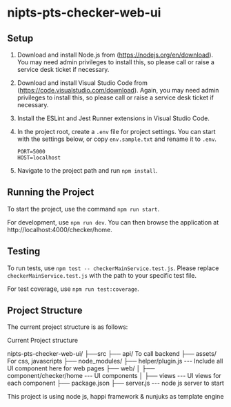 # nipts-pts-checker-web-ui

## Setup

1. Download and install Node.js from (https://nodejs.org/en/download). You may need admin privileges to install this, so please call or raise a service desk ticket if necessary.

2. Download and install Visual Studio Code from (https://code.visualstudio.com/download). Again, you may need admin privileges to install this, so please call or raise a service desk ticket if necessary.

3. Install the ESLint and Jest Runner extensions in Visual Studio Code.

4. In the project root, create a `.env` file for project settings. You can start with the settings below, or copy `env.sample.txt` and rename it to `.env`.

   ```
   PORT=5000
   HOST=localhost
   ```

5. Navigate to the project path and run `npm install`.

## Running the Project

To start the project, use the command `npm run start`.

For development, use `npm run dev`. You can then browse the application at http://localhost:4000/checker/home.

## Testing

To run tests, use `npm test -- checkerMainService.test.js`. Please replace `checkerMainService.test.js` with the path to your specific test file.

For test coverage, use `npm run test:coverage`.

## Project Structure

The current project structure is as follows:

Current Project structure

nipts-pts-checker-web-ui/
├──src
├── api/ To call backend
├── assets/ For css, javascripts
├── node_modules/
├── helper/plugin.js --- Include all UI component here for web pages
├── web/
│ ├── component/checker/home --- UI components
│ ├── views --- UI views for each component
├── package.json
├── server.js --- node js server to start

This project is using node js, happi framework & nunjuks as template engine
